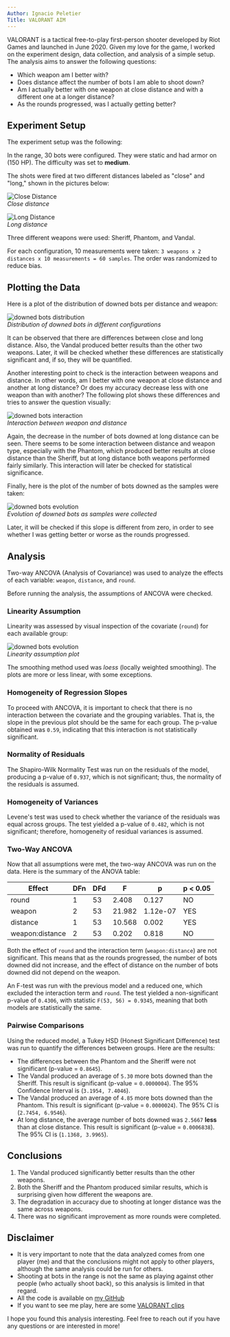 ```yaml
---
Author: Ignacio Peletier  
Title: VALORANT AIM  
---
```


VALORANT is a tactical free-to-play first-person shooter developed by Riot Games and launched in June 2020. Given my love for the game, I worked on the experiment design, data collection, and analysis of a simple setup. The analysis aims to answer the following questions:

* Which weapon am I better with?  
* Does distance affect the number of bots I am able to shoot down?  
* Am I actually better with one weapon at close distance and with a different one at a longer distance?  
* As the rounds progressed, was I actually getting better?  

## Experiment Setup  

The experiment setup was the following:  

In the range, 30 bots were configured. They were static and had armor on (150 HP). The difficulty was set to **medium**.  

The shots were fired at two different distances labeled as "close" and "long," shown in the pictures below:  

![Close Distance](imgs_va/vandal_close.png "Close Distance")  
*Close distance*  

![Long Distance](imgs_va/vandal_long.png "Long Distance")  
*Long distance*  

Three different weapons were used: Sheriff, Phantom, and Vandal.  

For each configuration, 10 measurements were taken: `3 weapons x 2 distances x 10 measurements = 60 samples`. The order was randomized to reduce bias.  

## Plotting the Data  

Here is a plot of the distribution of downed bots per distance and weapon:  

![downed bots distribution](imgs_va/distribution.png "Bots downed per weapon and distance")  
*Distribution of downed bots in different configurations*  

It can be observed that there are differences between close and long distance. Also, the Vandal produced better results than the other two weapons. Later, it will be checked whether these differences are statistically significant and, if so, they will be quantified.  

Another interesting point to check is the interaction between weapons and distance. In other words, am I better with one weapon at close distance and another at long distance? Or does my accuracy decrease less with one weapon than with another? The following plot shows these differences and tries to answer the question visually:  

![downed bots interaction](imgs_va/interaction.png "Interaction between weapon and distance")  
*Interaction between weapon and distance*  

Again, the decrease in the number of bots downed at long distance can be seen. There seems to be some interaction between distance and weapon type, especially with the Phantom, which produced better results at close distance than the Sheriff, but at long distance both weapons performed fairly similarly. This interaction will later be checked for statistical significance.  

Finally, here is the plot of the number of bots downed as the samples were taken:  

![downed bots evolution](imgs_va/evolution.png "Evolution of downed bots")  
*Evolution of downed bots as samples were collected*  

Later, it will be checked if this slope is different from zero, in order to see whether I was getting better or worse as the rounds progressed.  

## Analysis  

Two-way ANCOVA (Analysis of Covariance) was used to analyze the effects of each variable: `weapon`, `distance`, and `round`.  

Before running the analysis, the assumptions of ANCOVA were checked.  

### Linearity Assumption  

Linearity was assessed by visual inspection of the covariate (`round`) for each available group:  

![downed bots evolution](imgs_va/individual_plots.png "Evolution of downed bots")  
*Linearity assumption plot*  

The smoothing method used was *loess* (locally weighted smoothing). The plots are more or less linear, with some exceptions.  

### Homogeneity of Regression Slopes  

To proceed with ANCOVA, it is important to check that there is no interaction between the covariate and the grouping variables. That is, the slope in the previous plot should be the same for each group. The p-value obtained was `0.59`, indicating that this interaction is not statistically significant.  

### Normality of Residuals  

The Shapiro-Wilk Normality Test was run on the residuals of the model, producing a p-value of `0.937`, which is not significant; thus, the normality of the residuals is assumed.  

### Homogeneity of Variances  

Levene's test was used to check whether the variance of the residuals was equal across groups. The test yielded a p-value of `0.482`, which is not significant; therefore, homogeneity of residual variances is assumed.  

### Two-Way ANCOVA  

Now that all assumptions were met, the two-way ANCOVA was run on the data. Here is the summary of the ANOVA table:  

| Effect          | DFn  | DFd  | F      | p        | p < 0.05 |  
| --------------- | ---- | ---- | ------ | -------- | -------- |  
| round           | 1    | 53   | 2.408  | 0.127    | NO       |  
| weapon          | 2    | 53   | 21.982 | 1.12e-07 | YES      |  
| distance        | 1    | 53   | 10.568 | 0.002    | YES      |  
| weapon:distance | 2    | 53   | 0.202  | 0.818    | NO       |  

Both the effect of `round` and the interaction term (`weapon:distance`) are not significant. This means that as the rounds progressed, the number of bots downed did not increase, and the effect of distance on the number of bots downed did not depend on the weapon.  

An F-test was run with the previous model and a reduced one, which excluded the interaction term and `round`. The test yielded a non-significant p-value of `0.4306`, with statistic `F(53, 56) = 0.9345`, meaning that both models are statistically the same.  

### Pairwise Comparisons  

Using the reduced model, a Tukey HSD (Honest Significant Difference) test was run to quantify the differences between groups. Here are the results:  

* The differences between the Phantom and the Sheriff were not significant (p-value = `0.8645`).  
* The Vandal produced an average of `5.30` more bots downed than the Sheriff. This result is significant (p-value = `0.0000004`). The 95% Confidence Interval is (`3.1954, 7.4046`).  
* The Vandal produced an average of `4.85` more bots downed than the Phantom. This result is significant (p-value = `0.0000024`). The 95% CI is (`2.7454, 6.9546`).  
* At long distance, the average number of bots downed was `2.5667` **less** than at close distance. This result is significant (p-value = `0.0006838`). The 95% CI is (`1.1368, 3.9965`).  

## Conclusions  

1. The Vandal produced significantly better results than the other weapons.  
2. Both the Sheriff and the Phantom produced similar results, which is surprising given how different the weapons are.  
3. The degradation in accuracy due to shooting at longer distance was the same across weapons.  
4. There was no significant improvement as more rounds were completed.  

## Disclaimer  

* It is very important to note that the data analyzed comes from one player (me) and that the conclusions might not apply to other players, although the same analysis could be run for others.  
* Shooting at bots in the range is not the same as playing against other people (who actually shoot back), so this analysis is limited in that regard.  
* All the code is available on [my GitHub](https://github.com/Sorkanius/articles/tree/master/valorant_aim)   
* If you want to see me play, here are some [VALORANT clips]( https://www.youtube.com/channel/UCYj6rQZTnRH0p6xi3qWJa_A)  

I hope you found this analysis interesting. Feel free to reach out if you have any questions or are interested in more!  
